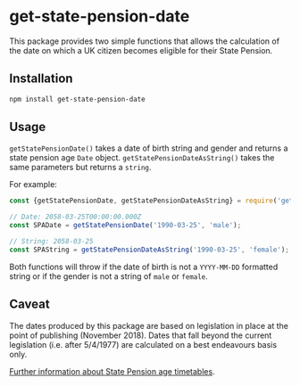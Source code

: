# get-state-pension-date #

This package provides two simple functions that allows the calculation of the date on which a UK citizen becomes eligible for their State Pension.

## Installation

```bash
npm install get-state-pension-date
```

## Usage

`getStatePensionDate()` takes a date of birth string and gender and returns a state pension age `Date` object.
`getStatePensionDateAsString()` takes the same parameters but returns a `string`.

For example:

```javascript
const {getStatePensionDate, getStatePensionDateAsString} = require('get-state-pension-date');

// Date: 2058-03-25T00:00:00.000Z
const SPADate = getStatePensionDate('1990-03-25', 'male');

// String: 2058-03-25
const SPAString = getStatePensionDateAsString('1990-03-25', 'female');
```

Both functions will throw if the date of birth is not a `YYYY-MM-DD` formatted
string or if the gender is not a string of `male` or `female`.

## Caveat

The dates produced by this package are based on legislation in place at the point of publishing (November 2018).
Dates that fall beyond the current legislation (i.e. after 5/4/1977) are calculated on a best endeavours basis only.

[Further information about State Pension age timetables](https://assets.publishing.service.gov.uk/government/uploads/system/uploads/attachment_data/file/310231/spa-timetable.pdf).
